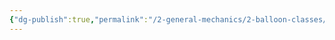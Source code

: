 ```yaml
---
{"dg-publish":true,"permalink":"/2-general-mechanics/2-balloon-classes/2-08-about-guardians/"}
---
```


